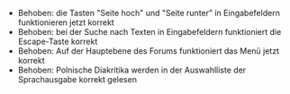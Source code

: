 - Behoben: die Tasten "Seite hoch" und "Seite runter" in Eingabefeldern funktionieren jetzt korrekt
- Behoben: bei der Suche nach Texten in Eingabefeldern funktioniert die Escape-Taste korrekt
- Behoben: Auf der  Hauptebene des Forums funktioniert das Menü jetzt korrekt
- Behoben: Polnische Diakritika werden in der Auswahlliste der Sprachausgabe korrekt gelesen